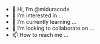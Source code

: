 - 👋 Hi, I’m @miduracode
- 👀 I’m interested in ...
- 🌱 I’m currently learning ...
- 💞️ I’m looking to collaborate on ...
- 📫 How to reach me ...

<!---
miduracode/miduracode is a ✨ special ✨ repository because its `README.md` (this file) appears on your GitHub profile.
You can click the Preview link to take a look at your changes.
--->
